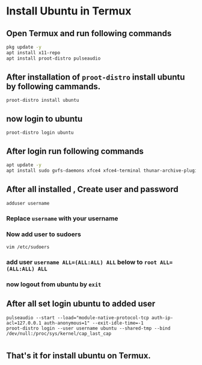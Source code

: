 # Install Ubuntu in Termux
## Open Termux and run following commands

```bash
pkg update -y
apt install x11-repo
apt install proot-distro pulseaudio
```

## After installation of `proot-distro` install ubuntu by following cammands.

`proot-distro install ubuntu`

## now login to ubuntu
`proot-distro login ubuntu`

## After login run following commands
```bash
apt update -y
apt install sudo gvfs-daemons xfce4 xfce4-terminal thunar-archive-plugin ffmpeg tzdata apt-utils xz-utils vim dbus-x11
```

## After all installed , Create user and password

`adduser username`
### Replace `username` with your username

### Now add user to sudoers
`vim /etc/sudoers`
### add user `username ALL=(ALL:ALL) ALL` below to `root ALL=(ALL:ALL) ALL`
### now logout from ubuntu  by `exit`

## After all set login ubuntu to added user
```
pulseaudio --start --load="module-native-protocol-tcp auth-ip-acl=127.0.0.1 auth-anonymous=1" --exit-idle-time=-1
proot-distro login --user username ubuntu --shared-tmp --bind /dev/null:/proc/sys/kernel/cap_last_cap
```
#
## That's it for install ubuntu on Termux.

